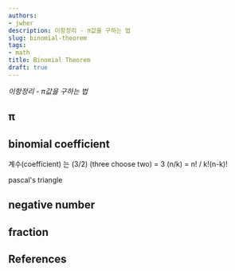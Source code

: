 ```yaml
---
authors:
- jwher
description: 이항정리 - π값을 구하는 법
slug: binomial-theorem
tags:
- math
title: Binomial Theorem
draft: true
---
```


<!-- ![]() -->
*이항정리 - π값을 구하는 법*
<!--truncate-->

##  π



## binomial coefficient

계수(coefficient) 는 (3/2) (three choose two) = 3
(n/k) = n! / k!(n-k)!

pascal's triangle

## negative number

<!-- natural numbers(N) - integers(Z) - rational(Q) - real(R) - complex(C) -->

## fraction

## References
